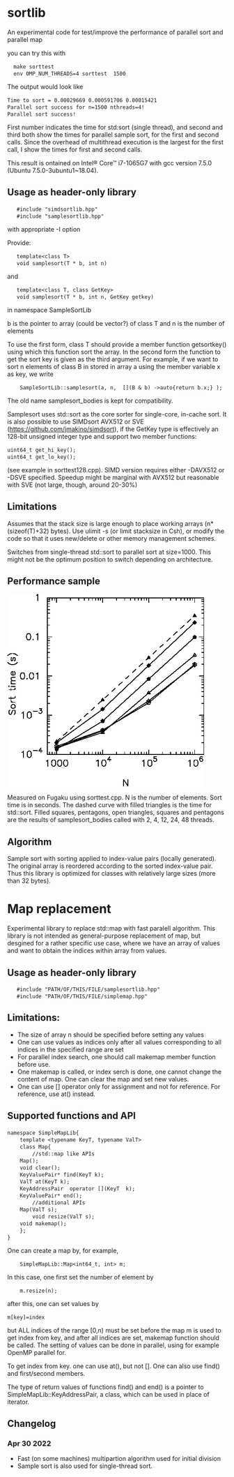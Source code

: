 # sortlib

An experimental code for test/improve the performance of parallel
sort and parallel map

you can try this with

```
  make sorttest
  env OMP_NUM_THREADS=4 sorttest  1500
```
The output would look like
```
Time to sort = 0.00029669 0.000591706 0.00015421
Parallel sort success for n=1500 nthreads=4!
Parallel sort success!
```
First number indicates the time for std:sort (single thread),
and second and third both show the times for parallel sample sort,
for the first and second calls. Since the overhead of multithread
execution is the largest for the first call, I show the times for
first and second calls.

This result is ontained  on Intel® Core™ i7-1065G7 with gcc version
7.5.0 (Ubuntu 7.5.0-3ubuntu1~18.04).  



## Usage as header-only library

```
   #include "simdsortlib.hpp"
   #include "samplesortlib.hpp"
```

with appropriate -I option

Provide:
```
   template<class T>
   void samplesort(T * b, int n)
```
and
```
   template<class T, class GetKey>
   void samplesort(T * b, int n, GetKey getkey)
```
   in namespace SampleSortLib

b is the pointer to array (could be vector?) of class T and
n is the number of elements

To use the first form, class T should provide a member function getsortkey()
using which this function sort the array. In the second form the
function to get the sort key is given as the third argument. For
example, if we want to sort n elements of class B in stored in array a
using the member variable x as key, we write
```
    SampleSortLib::samplesort(a, n,  [](B & b) ->auto{return b.x;} );
```

The old name samplesort_bodies is kept for compatibility.

Samplesort uses std::sort as the core sorter for single-core, in-cache sort. It
is also possible to use SIMDsort  AVX512 or SVE
(https://github.com/jmakino/simdsort), if the GetKey type is
effectively an 128-bit unsigned integer type and support two member
functions:
```
uint64_t get_hi_key();
uint64_t get_lo_key();
```
(see example in sorttest128.cpp). SIMD version requires either
-DAVX512 or -DSVE specified. Speedup might be marginal with AVX512 but
reasonable with SVE (not large, though, around 20-30%)


## Limitations


Assumes that the stack size is large enough to place working arrays
(n*(sizeof(T)+32) bytes). Use ulimit -s (or limit stacksize in Csh),
or modify the code so that it uses new/delete or other memory
management schemes.

Switches from single-thread std::sort to parallel sort at
size=1000. This might not be the optimum position to switch depending
on architecture.

## Performance sample

![Performance on Fugaku. N is the number of elements, Sort time is in second](fugaku.jpg)

Measured on Fugaku using sorttest.cpp. N is the number of
elements. Sort time is in seconds. The dashed curve with filled
triangles is the time for std::sort. Filled squares, pentagons,
open triangles, squares and pentagons are the results of
samplesort_bodies called with 2, 4,  12,
24, 48 threads.

## Algorithm

Sample sort with sorting applied to index-value pairs (locally
generated). The original array is reordered according to the sorted
index-value pair. Thus this library is optimized for classes with
relatively large sizes (more than 32 bytes).

# Map replacement

Experimental library to replace std::map with fast paralell algorithm.
This library is not intended as general-purpose replacement of map,
but desgined for a rather specific use case, where we have an array
of values and want to obtain the indices within array from values.


## Usage as header-only library

```
   #include "PATH/OF/THIS/FILE/samplesortlib.hpp"
   #include "PATH/OF/THIS/FILE/simplemap.hpp"
```

## Limitations:

* The size of array n should be specified before setting any values
* One can use values as indices only after all values corresponding to
  all indices in the specified range are set
* For parallel index search, one should call makemap member function before
  use.
* One makemap is called, or index serch is done, one cannot change the
  content of map. One can clear the map and set new values.
* One can use [] operator only for assignment and not for
  reference. For reference, use at() instead.
  
## Supported functions and API

```
namespace SimpleMapLib{
    template <typename KeyT, typename ValT>
    class Map{
        //std::map like APIs
	Map();
	void clear();
	KeyValuePair* find(KeyT k);
	ValT at(KeyT k);
	KeyAddressPair  operator [](KeyT  k);
	KeyValuePair* end();
        //additional APIs
	Map(ValT s);
        void resize(ValT s);
	void makemap();
    };
}
```
One can create a map by, for example,
```
    SimpleMapLib::Map<int64_t, int> m;
```
In this case, one first set the number of element by
```
    m.resize(n);
```
after this, one can set values by
```
m[key]=index
```
but ALL indices of the range [0,n) must be set before the map m is
used to get index from key, and after all indices are set, makemap
function should be called. The setting of values can be done in
parallel, using for example OpenMP parallel for.

To get index from key. one can use at(), but not []. One can also use
find() and first/second members.

The type of return values of functions find() and end() is a pointer
to SimpleMapLib::KeyAddressPair, a class, which can be used in place
of iterator.


## Changelog

### Apr 30 2022

* Fast (on some machines) multipartion algorithm used for initial
  division
* Sample sort is also used for single-thread sort. 

    


